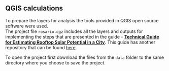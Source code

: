 ## QGIS calculations

To prepare the layers for analysis the tools provided in QGIS open source software were used.  
The project file ```rosario.qgz``` includes all the layers and outputs for implementing the steps that are presented in the guide -
[**Technical Guide for Estimating Rooftop Solar Potential in a City**](https://www.bookdown.org/einavg7/sp_technical_guide/). 
This guide has another repository that can be found [here](). 

To open the project first download the files from the ```data``` folder to the same directory where you choose to save the project.
